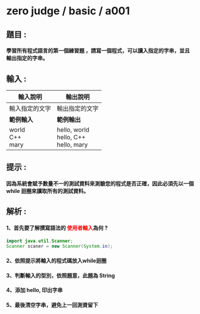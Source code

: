 # zero judge / basic / a001



## 題目 :

#### 學習所有程式語言的第一個練習題 ，請寫一個程式，可以讀入指定的字串，並且輸出指定的字串。



## 輸入 :

| **輸入說明**                 | **輸出說明**                                      |
| ------------------------ | --------------------------------------------- |
| 輸入指定的文字                  | 輸出指定的文字                                       |
| **範例輸入**                 | **範例輸出**                                      |
| world <br/>C++ <br/>mary | hello, world <br/>hello, C++ <br/>hello, mary |

## 提示 :

#### 因為系統會賦予數量不一的測試資料來測驗您的程式是否正確，因此必須先以一個 while 迴圈來讀取所有的測試資料。



## 解析 :

#### 1、首先要了解撰寫語法的 <span style="color:red">使用者輸入</span>為何 ?

```java
import java.util.Scanner;
Scanner scaner = new Scanner(System.in);
```

#### 2、依照提示將輸入的程式碼放入while迴圈

#### 3、判斷輸入的型別，依照題意，此題為 String

#### 4、添加 hello, 印出字串

#### 5、最後清空字串，避免上一回測資留下


